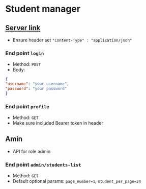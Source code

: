 # Student manager

## [Server link](https://education-manager.fly.dev/fer201m/api)
 - Ensure header set `"Content-Type" : "application/json"`

### End point `login`
 - Method: `POST`
 - Body:
 ```json
 {
 "username": "your username",
 "password": "your password"
 }
```

### End point `profile`
 - Method: `GET`
 - Make sure included Bearer token in header

## Amin
 - API for role admin

### End point `admin/students-list`
 - Method: `GET`
 - Default optional params: `page_number=1`, `student_per_page=24`

